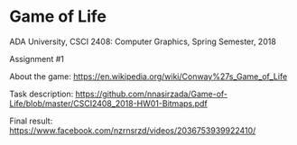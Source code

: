 # Game of Life

ADA University, CSCI 2408: Computer Graphics, Spring Semester, 2018 

Assignment #1

About the game:
https://en.wikipedia.org/wiki/Conway%27s_Game_of_Life

Task description:
https://github.com/nnasirzada/Game-of-Life/blob/master/CSCI2408_2018-HW01-Bitmaps.pdf

Final result: 
https://www.facebook.com/nzrnsrzd/videos/2036753939922410/
